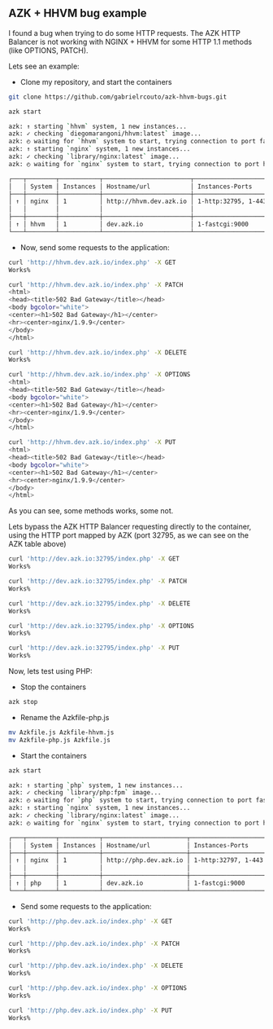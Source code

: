 ## AZK + HHVM bug example

I found a bug when trying to do some HTTP requests. The AZK HTTP Balancer is not working with NGINX + HHVM for some HTTP 1.1 methods (like OPTIONS, PATCH).

Lets see an example:

- Clone my repository, and start the containers

```bash
git clone https://github.com/gabrielrcouto/azk-hhvm-bugs.git

azk start

azk: ↑ starting `hhvm` system, 1 new instances...
azk: ✓ checking `diegomarangoni/hhvm:latest` image...
azk: ◴ waiting for `hhvm` system to start, trying connection to port fastcgi/tcp...
azk: ↑ starting `nginx` system, 1 new instances...
azk: ✓ checking `library/nginx:latest` image...
azk: ◴ waiting for `nginx` system to start, trying connection to port http/tcp...

┌───┬────────┬───────────┬────────────────────────┬───────────────────────────┬─────────────┐
│   │ System │ Instances │ Hostname/url           │ Instances-Ports           │ Provisioned │
├───┼────────┼───────────┼────────────────────────┼───────────────────────────┼─────────────┤
│ ↑ │ nginx  │ 1         │ http://hhvm.dev.azk.io │ 1-http:32795, 1-443:32794 │ -           │
│   │        │           │                        │                           │             │
├───┼────────┼───────────┼────────────────────────┼───────────────────────────┼─────────────┤
│ ↑ │ hhvm   │ 1         │ dev.azk.io             │ 1-fastcgi:9000            │ -           │
└───┴────────┴───────────┴────────────────────────┴───────────────────────────┴─────────────┘
```

- Now, send some requests to the application:

```bash
curl 'http://hhvm.dev.azk.io/index.php' -X GET
Works%

curl 'http://hhvm.dev.azk.io/index.php' -X PATCH
<html>
<head><title>502 Bad Gateway</title></head>
<body bgcolor="white">
<center><h1>502 Bad Gateway</h1></center>
<hr><center>nginx/1.9.9</center>
</body>
</html>

curl 'http://hhvm.dev.azk.io/index.php' -X DELETE
Works%

curl 'http://hhvm.dev.azk.io/index.php' -X OPTIONS
<html>
<head><title>502 Bad Gateway</title></head>
<body bgcolor="white">
<center><h1>502 Bad Gateway</h1></center>
<hr><center>nginx/1.9.9</center>
</body>
</html>

curl 'http://hhvm.dev.azk.io/index.php' -X PUT
<html>
<head><title>502 Bad Gateway</title></head>
<body bgcolor="white">
<center><h1>502 Bad Gateway</h1></center>
<hr><center>nginx/1.9.9</center>
</body>
</html>
```

As you can see, some methods works, some not. 

Lets bypass the AZK HTTP Balancer requesting directly to the container, using the HTTP port mapped by AZK (port 32795, as we can see on the AZK table above)

```bash
curl 'http://dev.azk.io:32795/index.php' -X GET
Works%

curl 'http://dev.azk.io:32795/index.php' -X PATCH
Works%

curl 'http://dev.azk.io:32795/index.php' -X DELETE
Works%

curl 'http://dev.azk.io:32795/index.php' -X OPTIONS
Works%

curl 'http://dev.azk.io:32795/index.php' -X PUT
Works%
```

Now, lets test using PHP:

- Stop the containers

```bash
azk stop
```

- Rename the Azkfile-php.js 

```bash
mv Azkfile.js Azkfile-hhvm.js
mv Azkfile-php.js Azkfile.js
```

- Start the containers

```bash
azk start

azk: ↑ starting `php` system, 1 new instances...
azk: ✓ checking `library/php:fpm` image...
azk: ◴ waiting for `php` system to start, trying connection to port fastcgi/tcp...
azk: ↑ starting `nginx` system, 1 new instances...
azk: ✓ checking `library/nginx:latest` image...
azk: ◴ waiting for `nginx` system to start, trying connection to port http/tcp...

┌───┬────────┬───────────┬───────────────────────┬───────────────────────────┬─────────────┐
│   │ System │ Instances │ Hostname/url          │ Instances-Ports           │ Provisioned │
├───┼────────┼───────────┼───────────────────────┼───────────────────────────┼─────────────┤
│ ↑ │ nginx  │ 1         │ http://php.dev.azk.io │ 1-http:32797, 1-443:32796 │ -           │
│   │        │           │                       │                           │             │
├───┼────────┼───────────┼───────────────────────┼───────────────────────────┼─────────────┤
│ ↑ │ php    │ 1         │ dev.azk.io            │ 1-fastcgi:9000            │ -           │
└───┴────────┴───────────┴───────────────────────┴───────────────────────────┴─────────────┘
```

- Send some requests to the application:

```bash
curl 'http://php.dev.azk.io/index.php' -X GET
Works%

curl 'http://php.dev.azk.io/index.php' -X PATCH
Works%

curl 'http://php.dev.azk.io/index.php' -X DELETE
Works%

curl 'http://php.dev.azk.io/index.php' -X OPTIONS
Works%

curl 'http://php.dev.azk.io/index.php' -X PUT
Works%
```
